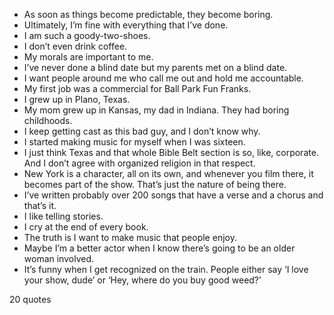  - As soon as things become predictable, they become boring.
 - Ultimately, I’m fine with everything that I’ve done.
 - I am such a goody-two-shoes.
 - I don’t even drink coffee.
 - My morals are important to me.
 - I’ve never done a blind date but my parents met on a blind date.
 - I want people around me who call me out and hold me accountable.
 - My first job was a commercial for Ball Park Fun Franks.
 - I grew up in Plano, Texas.
 - My mom grew up in Kansas, my dad in Indiana. They had boring childhoods.
 - I keep getting cast as this bad guy, and I don’t know why.
 - I started making music for myself when I was sixteen.
 - I just think Texas and that whole Bible Belt section is so, like, corporate. And I don’t agree with organized religion in that respect.
 - New York is a character, all on its own, and whenever you film there, it becomes part of the show. That’s just the nature of being there.
 - I’ve written probably over 200 songs that have a verse and a chorus and that’s it.
 - I like telling stories.
 - I cry at the end of every book.
 - The truth is I want to make music that people enjoy.
 - Maybe I’m a better actor when I know there’s going to be an older woman involved.
 - It’s funny when I get recognized on the train. People either say ‘I love your show, dude’ or ‘Hey, where do you buy good weed?’

20 quotes